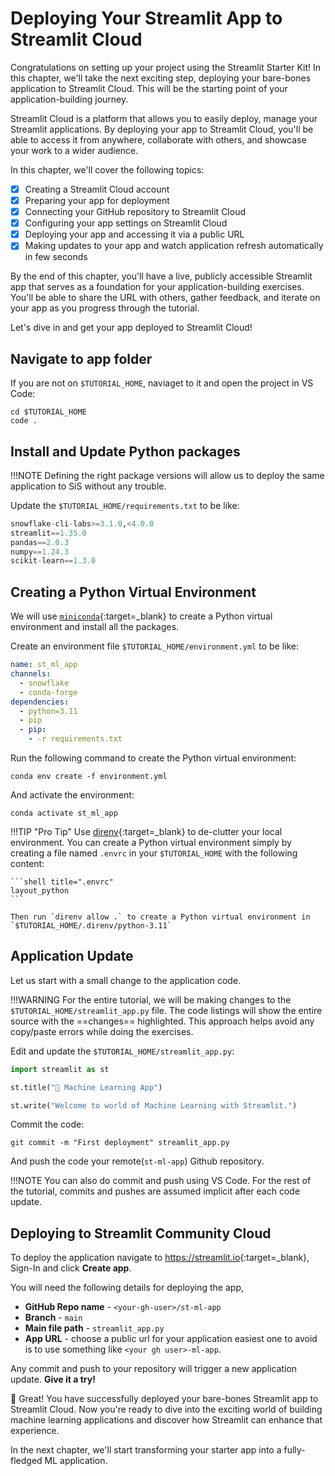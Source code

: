 # Deploying Your Streamlit App to Streamlit Cloud

Congratulations on setting up your project using the Streamlit Starter Kit!  In this chapter, we'll take the next exciting step, deploying your bare-bones application to Streamlit Cloud. This will be the starting point of your application-building journey.

Streamlit Cloud is a platform that allows you to easily deploy, manage your Streamlit applications. By deploying your app to Streamlit Cloud, you'll be able to access it from anywhere, collaborate with others, and showcase your work to a wider audience.

In this chapter, we'll cover the following topics:

- [x] Creating a Streamlit Cloud account
- [x] Preparing your app for deployment
- [x] Connecting your GitHub repository to Streamlit Cloud
- [x] Configuring your app settings on Streamlit Cloud
- [x] Deploying your app and accessing it via a public URL
- [x] Making updates to your app and watch application refresh automatically in few seconds

By the end of this chapter, you'll have a live, publicly accessible Streamlit app that serves as a foundation for your application-building exercises. You'll be able to share the URL with others, gather feedback, and iterate on your app as you progress through the tutorial.

Let's dive in and get your app deployed to Streamlit Cloud!

## Navigate to app folder

If you are not on `$TUTORIAL_HOME`, naviaget to it and open the project in VS Code:

```shell
cd $TUTORIAL_HOME
code .
```

## Install and Update Python packages

!!!NOTE
    Defining the right package versions will allow us to deploy the same application to SiS without any trouble.

Update the `$TUTORIAL_HOME/requirements.txt` to be like:

```py title="requirements.txt"
snowflake-cli-labs>=3.1.0,<4.0.0
streamlit==1.35.0
pandas==2.0.3
numpy==1.24.3
scikit-learn==1.3.0
```

## Creating a Python Virtual Environment

We will use [`miniconda`](https://docs.anaconda.com/miniconda/){:target=_blank} to create a Python virtual environment and install all the packages.

Create an environment file `$TUTORIAL_HOME/environment.yml` to be like:

```yaml title="environment.yml"
name: st_ml_app
channels:
  - snowflake
  - conda-forge
dependencies:
  - python=3.11
  - pip
  - pip:
    - -r requirements.txt
```

Run the following command to create the Python virtual environment:

```shell
conda env create -f environment.yml 
```

And activate the environment:

```shell
conda activate st_ml_app
```

!!!TIP "Pro Tip"
    Use [direnv](https://direnv.net){:target=_blank} to de-clutter your local environment. You can create a Python virtual environment simply by creating a file named `.envrc` in your `$TUTORIAL_HOME` with the following content:

    ```shell title=".envrc"
    layout_python
    ```

    Then run `direnv allow .` to create a Python virtual environment in `$TUTORIAL_HOME/.direnv/python-3.11`


## Application Update

Let us start with a small change to the application code.

!!!WARNING
    For the entire tutorial, we will be making changes to the `$TUTORIAL_HOME/streamlit_app.py` file. The code listings will show the entire source with the ==changes== highlighted. This approach helps avoid any copy/paste errors while doing the exercises.

Edit and update the `$TUTORIAL_HOME/streamlit_app.py`:

```py linenums="1" title="streamlit_app.py"
import streamlit as st

st.title("🤖 Machine Learning App")

st.write("Welcome to world of Machine Learning with Streamlit.")
```
Commit the code: 

```shell
git commit -m "First deployment" streamlit_app.py
```

And push the code your remote(`st-ml-app`) Github repository.

!!!NOTE
    You can also do commit and push using VS Code. For the rest of the tutorial, commits and pushes are assumed implicit after each code update.

## Deploying to Streamlit Community Cloud

To deploy the application navigate to <https://streamlit.io>{:target=_blank}, Sign-In and click **Create app**.

You will need the following details for deploying the app,

- **GitHub Repo name** - `<your-gh-user>/st-ml-app`
- **Branch** - `main`
- **Main file path** - `streamlit_app.py`
- **App URL** - choose a public url for your application easiest one to avoid is to use something like `<your gh user>-ml-app`.

Any commit and push to your repository will trigger a new application update. **Give it a try!**

🎉 Great! You have successfully deployed your bare-bones Streamlit app to Streamlit Cloud. Now you're ready to dive into the exciting world of building machine learning applications and discover how Streamlit can enhance that experience.

In the next chapter, we'll start transforming your starter app into a fully-fledged ML application.

